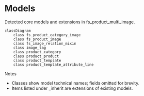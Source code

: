 # Models

Detected core models and extensions in fs_product_multi_image.

```mermaid
classDiagram
    class fs_product_category_image
    class fs_product_image
    class fs_image_relation_mixin
    class image_tag
    class product_category
    class product_product
    class product_template
    class product_template_attribute_line
```

Notes
- Classes show model technical names; fields omitted for brevity.
- Items listed under _inherit are extensions of existing models.
